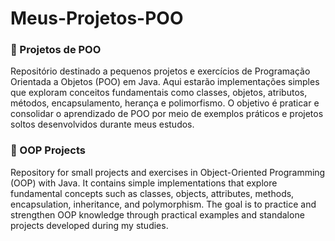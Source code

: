# Meus-Projetos-POO

### 🚀 Projetos de POO 

Repositório destinado a pequenos projetos e exercícios de Programação Orientada a Objetos (POO) em Java.
Aqui estarão implementações simples que exploram conceitos fundamentais como classes, objetos, atributos, métodos, encapsulamento, herança e polimorfismo.
O objetivo é praticar e consolidar o aprendizado de POO por meio de exemplos práticos e projetos soltos desenvolvidos durante meus estudos.

### 🚀 OOP Projects

Repository for small projects and exercises in Object-Oriented Programming (OOP) with Java.
It contains simple implementations that explore fundamental concepts such as classes, objects, attributes, methods, encapsulation, inheritance, and polymorphism.
The goal is to practice and strengthen OOP knowledge through practical examples and standalone projects developed during my studies.

